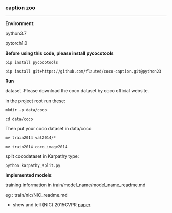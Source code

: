 ### caption zoo

---

**Environment**:

python3.7

pytorch1.0



**Before using this code, please install pycocotools**

```pip install pycocotools```

```pip install git+https://github.com/flauted/coco-caption.git@python23```



**Run**

dataset :Please download the coco dataset by coco official website.

 in the project root run these:

``` mkdir -p data/coco ```

```cd data/coco```

Then put your coco dataset in data/coco

```mv train2014 val2014/*```

```mv train2014 coco_image2014```

split cocodataset in Karpathy type:

```python karpathy_split.py```

**Implemented models**:

training information in train/model_name/model_name_readme.md

eg : train/nic/NIC_readme.md

* show and tell (NIC) 2015CVPR  [paper](https://arxiv.org/abs/1411.4555v2) 

